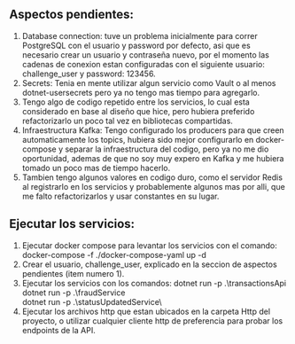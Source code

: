 ## Aspectos pendientes:

1. Database connection: tuve un problema inicialmente para correr PostgreSQL con el usuario y password por defecto, asi que es necesario
crear un usuario y contraseña nuevo, por el momento las cadenas de conexion estan configuradas con el siguiente usuario: challenge_user y password: 123456.
2. Secrets: Tenia en mente utilizar algun servicio como Vault o al menos dotnet-usersecrets pero ya no tengo mas tiempo para agregarlo.
3. Tengo algo de codigo repetido entre los servicios, lo cual esta considerado en base al diseño que hice, pero hubiera preferido refactorizarlo un poco tal vez en bibliotecas compartidas.
4. Infraestructura Kafka: Tengo configurado los producers para que creen automaticamente los topics, hubiera sido mejor configurarlo en docker-compose y separar la infraestructura del codigo, pero ya no me dio oportunidad, ademas de que no soy muy expero en Kafka y me hubiera tomado un poco mas de tiempo hacerlo.
5. Tambien tengo algunos valores en codigo duro, como el servidor Redis al registrarlo en los servicios y probablemente algunos mas por alli, que me falto refactorizarlos y usar constantes en su lugar.

## Ejecutar los servicios:

1. Ejecutar docker compose para levantar los servicios con el comando: docker-compose -f ./docker-compose-yaml up -d
2. Crear el usuario, challenge_user, explicado en la seccion de aspectos pendientes (item numero 1).
3. Ejecutar los servicios con los comandos:
dotnet run -p .\transactionsApi\
dotnet run -p .\fraudService\
dotnet run -p .\statusUpdatedService\
4. Ejecutar los archivos http que estan ubicados en la carpeta Http del proyecto, o utilizar cualquier cliente http de preferencia para probar los endpoints de la API.